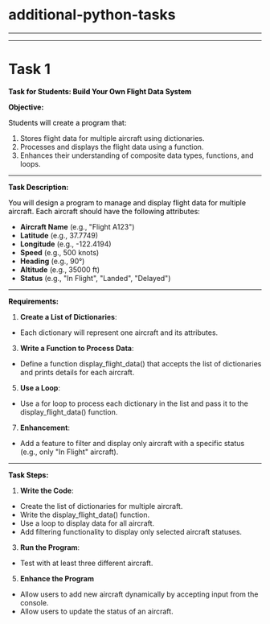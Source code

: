 # additional-python-tasks
***
***
# Task 1
**<span style="color: windowtext;">Task for Students: Build Your Own Flight Data System</span>**

**<span style="color: windowtext;">Objective:</span>**

<span style="color: windowtext;">Students will create a program that:</span>

1.  Stores flight data for multiple aircraft using dictionaries.
2.  Processes and displays the flight data using a function.
3.  Enhances their understanding of composite data types, functions, and loops.

* * *

**<span style="color: windowtext;">Task Description:</span>**

<span style="color: windowtext;">You will design a program to manage and display flight data for multiple aircraft. Each aircraft should have the following attributes:</span>

- **Aircraft Name** (e.g., "Flight A123")
- **Latitude** (e.g., 37.7749)
- **Longitude** (e.g., -122.4194)
- **Speed** (e.g., 500 knots)
- **Heading** (e.g., 90°)
- **Altitude** (e.g., 35000 ft)
- **Status** (e.g., "In Flight", "Landed", "Delayed")

* * *

**<span style="color: windowtext;">Requirements:</span>**

1.  **Create a List of Dictionaries**:

- Each dictionary will represent one aircraft and its attributes.

3.  **Write a Function to Process Data**:

- Define a function display_flight_data() that accepts the list of dictionaries and prints details for each aircraft.

5.  **Use a Loop**:

- Use a for loop to process each dictionary in the list and pass it to the display_flight_data() function.

7.  **Enhancement**:

- Add a feature to filter and display only aircraft with a specific status (e.g., only "In Flight" aircraft).

* * *

**<span style="color: windowtext;">Task Steps:</span>**

1.  **Write the Code**:

- Create the list of dictionaries for multiple aircraft.
- Write the display_flight_data() function.
- Use a loop to display data for all aircraft.
- Add filtering functionality to display only selected aircraft statuses.

3.  **Run the Program**:

- Test with at least three different aircraft.

5.  **Enhance the Program**

- Allow users to add new aircraft dynamically by accepting input from the console.
- Allow users to update the status of an aircraft.
